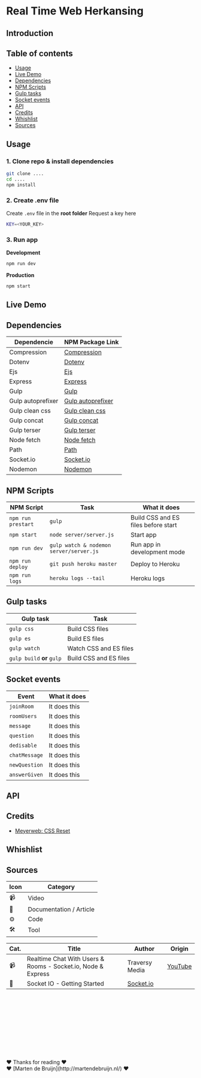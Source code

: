 # Real Time Web Herkansing

## Introduction

<!-- screenshot applicatie -->

## Table of contents
  - [Usage](#usage)
  - [Live Demo](#live-demo)
  - [Dependencies](#dependencies)
  - [NPM Scripts](#npm-scripts)
  - [Gulp tasks](#gulp-tasks)
  - [Socket events](#socket-events)
  - [API](#api)
  - [Credits](#credits)
  - [Whishlist](#whishlist)
  - [Sources](#sources)


## Usage 
### 1. Clone repo & install dependencies

```zsh
git clone ....
cd ....
npm install
```

### 2. Create .env file 
Create `.env` file in the **root folder**
Request a key here 

```zsh
KEY=<YOUR_KEY>

```

### 3. Run app

**Development**

```zsh
npm run dev
```

**Production**

```zsh
npm start
```

## Live Demo

## Dependencies

| Dependencie       | NPM Package Link                                                     |
| ----------------- | -------------------------------------------------------------------- |
| Compression       | [Compression](https://www.npmjs.com/package/compression)             |
| Dotenv            | [Dotenv](https://www.npmjs.com/package/dotenv)                       |
| Ejs               | [Ejs](https://www.npmjs.com/package/ejs)                             |
| Express           | [Express](https://www.npmjs.com/package/express)                     |
| Gulp              | [Gulp](https://www.npmjs.com/package/gulp)                           |
| Gulp autoprefixer | [Gulp autoprefixer](https://www.npmjs.com/package/gulp-autoprefixer) |
| Gulp clean css    | [Gulp clean css](https://www.npmjs.com/package/gulp-clean-css)       |
| Gulp concat       | [Gulp concat](https://www.npmjs.com/package/gulp-concat)             |
| Gulp terser       | [Gulp terser](https://www.npmjs.com/package/gulp-terser-js)          |
| Node fetch        | [Node fetch](https://www.npmjs.com/package/node-fetch)               |
| Path              | [Path](https://www.npmjs.com/package/path)                           |
| Socket.io         | [Socket.io](https://www.npmjs.com/package/socket.io)                 |
| Nodemon           | [Nodemon](https://www.npmjs.com/package/nodemon)                     |

## NPM Scripts

| NPM Script         | Task                                    | What it does                        |
| ------------------ | --------------------------------------- | ----------------------------------- |
| `npm run prestart` | `gulp`                                  | Build CSS and ES files before start |
| `npm start`        | `node server/server.js`                 | Start app                           |
| `npm run dev`      | `gulp watch & nodemon server/server.js` | Run app in development mode         |
| `npm run deploy`   | `git push heroku master`                | Deploy to Heroku                    |
| `npm run logs`     | `heroku logs --tail`                    | Heroku logs                         |

## Gulp tasks

| Gulp task                  | Task                   |
| -------------------------- | ---------------------- |
| `gulp css`                 | Build CSS files        |
| `gulp es`                  | Build ES files         |
| `gulp watch`               | Watch CSS and ES files |
| `gulp build` **or** `gulp` | Build CSS and ES files |

## Socket events

| Event         | What it does |
| ------------- | ------------ |
| `joinRoom`    | It does this |
| `roomUsers`   | It does this |
| `message`     | It does this |
| `question`    | It does this |
| `dedisable`   | It does this |
| `chatMessage` | It does this |
| `newQuestion` | It does this |
| `answerGiven` | It does this |

## API

## Credits
- [Meyerweb: CSS Reset](http://meyerweb.com/eric/tools/css/reset/)

## Whishlist

## Sources

| Icon | Category                |
| ---- | ----------------------- |
| 📹    | Video                   |
| 📖    | Documentation / Article |
| ⚙️    | Code                    |
| 🛠    | Tool                    |

| Cat. | Title                                                        | Author                                           | Origin                                                 |
| ---- | ------------------------------------------------------------ | ------------------------------------------------ | ------------------------------------------------------ |
| 📹    | Realtime Chat With Users & Rooms - Socket.io, Node & Express | Traversy Media                                   | [YouTube](https://www.youtube.com/watch?v=jD7FnbI76Hg) |
| 📖    | Socket IO - Getting Started                                  | [Socket.io](https://socket.io/get-started/chat/) |

<br/>
<br/>
<br/>
<br/>
<br/>
<br/>
<br/>
<br/>
<br/>
<br/>
❤️ Thanks for reading ❤️<br/>
❤️ [Marten de Bruijn](http://martendebruijn.nl/) ❤️
